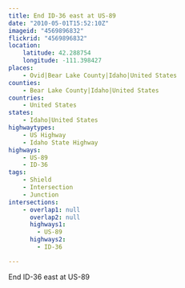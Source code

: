 ```yaml
---
title: End ID-36 east at US-89
date: "2010-05-01T15:52:10Z"
imageid: "4569896832"
flickrid: "4569896832"
location:
    latitude: 42.288754
    longitude: -111.398427
places:
    - Ovid|Bear Lake County|Idaho|United States
counties:
    - Bear Lake County|Idaho|United States
countries:
    - United States
states:
    - Idaho|United States
highwaytypes:
    - US Highway
    - Idaho State Highway
highways:
    - US-89
    - ID-36
tags:
    - Shield
    - Intersection
    - Junction
intersections:
    - overlap1: null
      overlap2: null
      highways1:
        - US-89
      highways2:
        - ID-36

---
```

End ID-36 east at US-89